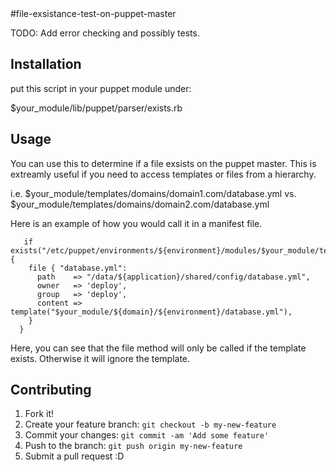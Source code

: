 <snippet>
  <content>
#file-exsistance-test-on-puppet-master

  TODO: Add error checking and possibly tests.

## Installation

  put this script in your puppet module under:

  $your_module/lib/puppet/parser/exists.rb

## Usage

  You can use this to determine if a file exsists on the puppet master.
  This is extreamly useful if you need to access templates or files from a hierarchy.

  i.e. $your_module/templates/domains/domain1.com/database.yml
       vs.
       $your_module/templates/domains/domain2.com/database.yml


  Here is an example of how you would call it in a manifest file.

```
   if exists("/etc/puppet/environments/${environment}/modules/$your_module/templates/${domain}/${environment}/database.yml"){
    file { "database.yml":
      path    => "/data/${application}/shared/config/database.yml",
      owner   => 'deploy',
      group   => 'deploy',
      content => template("$your_module/${domain}/${environment}/database.yml"),
    }
  }
``` 
 Here, you can see that the file method will only be called if the template exists. Otherwise it will ignore the template.




## Contributing

  1. Fork it!
  2. Create your feature branch: `git checkout -b my-new-feature`
  3. Commit your changes: `git commit -am 'Add some feature'`
  4. Push to the branch: `git push origin my-new-feature`
  5. Submit a pull request :D
